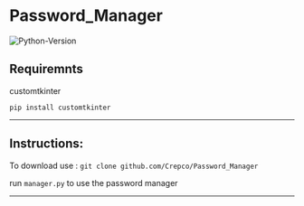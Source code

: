 # Password_Manager #
![Python-Version](https://img.shields.io/badge/python-3.8.9-green?style=flat-square)

## Requiremnts ##

customtkinter

`pip install customtkinter`
   
---------------------------
 ## Instructions: ##
 To download use :
 `git clone github.com/Crepco/Password_Manager` 
 
 
 
 run `manager.py` to use the password manager
 
 ---------------------------------



